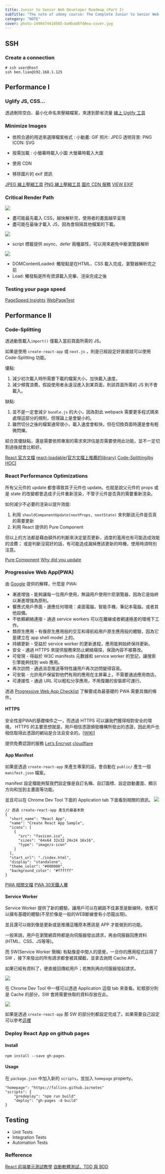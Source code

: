 ```yaml
---
title: Junior to Senior Web Developer Roadmap (Part I)
subTitle: "The note of udemy course: The Complete Junior to Senior Web Developer Roadmap(2018)"
category: "NOTE"
cover: photo-1490474418585-ba9bad8fd0ea-cover.jpg
---
```



## SSH
### Create a connection
```=shell
# ssh user@host
ssh ben.liao@192.168.1.125
```


## Performance I
### Uglify JS, CSS...
透過刪除空白、最小化命名來壓縮檔案，來達到節省流量
[線上 Uglify 工具](https://skalman.github.io/UglifyJS-online/)
### Minimize Images
* 依照合適的用途來選擇檔案格式 :
小動畫: GIF
照片: JPEG
透明背景: PNG
ICON: SVG

* 按需加載 :
小螢幕時載入小圖
大螢幕時載入大圖

* 使用 CDN
* 移除圖片的 exif 資訊

[JPEG 線上壓縮工具](http://jpeg-optimizer.com/)
[PNG 線上壓縮工具](https://tinypng.com/)
[圖片 CDN 服務](https://www.imgix.com/)
[VIEW EXIF](https://www.verexif.com/en/)

### Critical Render Path
![](https://i.imgur.com/wfDUQLl.png)
* 盡可能最先載入 CSS，越快解析完，使用者的畫面越早呈現
* 盡可能在最後才載入 JS，因為會阻隔其他檔案的下載。

![](https://i.imgur.com/LVE2m07.png)
* script 標籤提供 async、defer 兩種屬性，可以用來避免中斷瀏覽器解析

![](https://i.imgur.com/rJBnYej.png)
* DOMContentLoaded: 觸發點是在HTML、CSS 載入完成，瀏覽器解析完之前
* Load: 觸發點是所有資源載入完畢、渲染完成之後

### Testing your page speed
[PageSpeed Insights](https://developers.google.com/speed/pagespeed/insights/)
[WebPageTest](https://www.webpagetest.org/)


## Performance II
### Code-Splitting
透過動態載入`import()` 僅載入當前頁面所需的 JS。

如果是使用 `create-react-app` 或 `next.js` ，則是已經設定好直接就可以使用 Code-Splitting 功能。

優點:
1. 減少初次載入時所需要下載的檔案大小，加快載入速度。
2. 減少頻寬浪費。假設使用者永遠沒進入到某頁面，則該頁面所需的 JS 則不會載入。

缺點:
1. 並不是一定會減少 `bundle.js` 的大小，因為對此 webpack 需要更多程式碼來處理這部分的規則，但理論上是會變小的。
2. 雖然切分之後的檔案通常很小，載入速度會較快，但在切換頁面時還是會有輕微閃爍。

綜合其優缺點，還是需要依照專案的需求來評估是否需要使用此功能，並不一定切割過後就會比較好。

[React 官方文檔](https://reactjs.org/docs/code-splitting.html)
[react-loadable(官方文檔上推薦的library)](https://github.com/jamiebuilds/react-loadable)
[Code-Splitting(by HOC)](https://github.com/aneagoie/code-splitting-exercise)

### React Performance Optimizations
所有父元件的 update 都會導致其子元件也 update。也就是說父元件的 props 或是 state 的改變都會造成子元件重新渲染，不管子元件是否真的需要重新渲染。

如何減少不必要的渲染以提升效能:
1. 利用 `shouldComponentUpdate(nextProps, nextState)` 來判斷該元件是否真的需要更新
2. 利用 React 提供的 Pure Component

但以上的方法都是藉由額外的判斷來決定是否更新，過度的濫用也有可能造成效能的浪費；
或是判斷沒寫好的話，有可能造成漏掉應該更新的時機，使用時須特別注意。

[Pure Component](https://juejin.im/entry/5934c9bc570c35005b556e1a)
[Why did you update](https://github.com/maicki/why-did-you-update)

### Progressive Web App(PWA)
由 [Google](https://developers.google.com/web/fundamentals/codelabs/your-first-pwapp/) 提供的解釋，什麼是 PWA:
 * 漸進增強 - 能夠讓每一位用戶使用，無論用戶使用什麽瀏覽器，因為它是始終以漸進增強為原則。
 * 響應式用戶界面 - 適應任何環境：桌面電腦，智能手機，筆記本電腦，或者其他設備。
 * 不依賴網絡連接 - 通過 service workers 可以在離線或者網速極差的環境下工作。
 * 類原生應用 - 有像原生應用般的交互和導航給用戶原生應用般的體驗，因為它是建立在 app shell model 上的。
 * 持續更新 - 受益於 service worker 的更新進程，應用能夠始終保持更新。
 * 安全 - 通過 HTTPS 來提供服務來防止網絡窺探，保證內容不被篡改。
 * 可發現 - 得益於 W3C manifests 元數據和 service worker 的登記，讓搜索引擎能夠找到 web 應用。
 * 再次訪問 - 通過消息推送等特性讓用戶再次訪問變得容易。
 * 可安裝 - 允許用戶保留對他們有用的應用在主屏幕上，不需要通過應用商店。
 * 可連接性 - 通過 URL 可以輕松分享應用，不用復雜的安裝即可運行。


透過 [Progressive Web App Checklist](https://developers.google.com/web/progressive-web-apps/checklist) 了解要成為最基礎的 PWA 需要具備的條件。

#### HTTPS
安全性是PWA的基礎條件之一，而透過 HTTPS 可以讓我們獲得相對安全的環境。
HTTPS 的主要思想就是，用戶相信憑證頒發機構所發出的憑證，因此用戶也相信取得此憑證的網站是合法且安全的。[[WIKI]](https://zh.wikipedia.org/wiki/%E8%B6%85%E6%96%87%E6%9C%AC%E4%BC%A0%E8%BE%93%E5%AE%89%E5%85%A8%E5%8D%8F%E8%AE%AE)

提供免費認證的服務
[Let’s Encrypt](https://letsencrypt.org/)
[cloudflare](https://www.cloudflare.com/zh-tw/lp/overview-a/)

#### App Manifest
如果是透過 `create-react-app` 來產生專案的話，會自動在 `public/` 產生一個 `manifest.json` 檔案。

manifest 設定檔能夠幫我們設定像是自訂名稱、自訂圖標、設定啟動畫面、顯示方向和加到主畫面等功能。

並且可以在 Chrome Dev Tool 下面的 Application tab 下面看到相關的資訊。
![](https://i.imgur.com/DotExiy.png)

```jsonld=
// 透過 create-react-app 產生的最基本款
{
  "short_name": "React App",
  "name": "Create React App Sample",
  "icons": [
    {
      "src": "favicon.ico",
      "sizes": "64x64 32x32 24x24 16x16",
      "type": "image/x-icon"
    }
  ],
  "start_url": "./index.html",
  "display": "standalone",
  "theme_color": "#000000",
  "background_color": "#ffffff"
}

```

[PWA 相關文檔](https://lavas.baidu.com/pwa/engage-retain-users/add-to-home-screen/introduction)
[PWA 30天鐵人賽](https://ithelp.ithome.com.tw/articles/10187529)

#### Service Worker
Service Worker 提供了新的體驗，讓用戶可以在網路不佳甚至是斷線時，依舊可以擁有基礎的體驗(不至於像是一般的WEB斷線會有小恐龍出現)。

並且還可以做到像是更新或是推播這種原本應該是 APP 才能做到的功能。

一般來說，用戶在瀏覽網頁時都是向伺服器發出請求，再由伺服器回應資料(HTML、CSS、JS等等)。

而 SW(Service Worker 簡稱) 有點像是中間人的感覺，一旦你的應用程式註冊了 SW ，接下來發出的所有請求都會被其攔截，並拿去詢問 Cache API 。

如果已經有資料了，便直接回傳給用戶；若無則再向伺服器發起請求。

![](https://i.imgur.com/xx1yE2z.png)

在 Chrome Dev Tool 中一樣可以透過 Application 這個 tab 來查看。紅框部分則是 Cache 的部分，SW 會將需要快取的資料存放在此。

![](https://i.imgur.com/XiCoD5q.png)

如果是透過 `create-react-app` 那 SW 的部分則都設定完成了。如果需要自己設定可以參考[這裡](https://github.com/jeffposnick/create-react-pwa/compare/starting-point...pwa)

### Deploy React App on github pages
#### Install
```javascript=
npm install --save gh-pages
```

#### Usage
在 `package.json` 中加入新的 `scripts`，並加入 `homepage` property。
```javascript=
"homepage": "https://fallins.github.io/notes"
"scripts": {
    "predeploy": "npm run build"
    "deploy": "gh-pages -d build"
}

```


## Testing
 * Unit Tests
 * Integration Tests
 * Automation Tests
### Refference
[React 前端單元測試教學](https://medium.com/@savemuse/react-%E5%89%8D%E7%AB%AF%E6%B8%AC%E8%A9%A6%E6%95%99%E5%AD%B8-2ccedbe79411)
[自動軟體測試、TDD 與 BDD](https://medium.com/@yurenju/%E8%87%AA%E5%8B%95%E8%BB%9F%E9%AB%94%E6%B8%AC%E8%A9%A6-tdd-%E8%88%87-bdd-464519672ac5)


